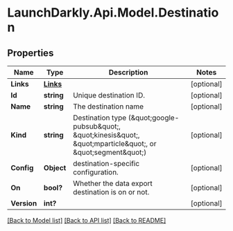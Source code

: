 # LaunchDarkly.Api.Model.Destination
## Properties

Name | Type | Description | Notes
------------ | ------------- | ------------- | -------------
**Links** | [**Links**](Links.md) |  | [optional] 
**Id** | **string** | Unique destination ID. | [optional] 
**Name** | **string** | The destination name | [optional] 
**Kind** | **string** | Destination type (\&quot;google-pubsub\&quot;, \&quot;kinesis\&quot;, \&quot;mparticle\&quot;, or \&quot;segment\&quot;) | [optional] 
**Config** | **Object** | destination-specific configuration. | [optional] 
**On** | **bool?** | Whether the data export destination is on or not. | [optional] 
**Version** | **int?** |  | [optional] 

[[Back to Model list]](../README.md#documentation-for-models) [[Back to API list]](../README.md#documentation-for-api-endpoints) [[Back to README]](../README.md)

